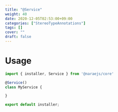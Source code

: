 ```yaml
---
title: "@Service"
weight: 40
date: 2020-12-05T02:53:00+09:00
categories: ["StereoTypeAnnotations"]
tags: []
cover: ""
draft: false
---
```


# Usage

```typescript
import { installer, Service } from '@naraejs/core'

@Service()
class MyService {

}

export default installer;
```
